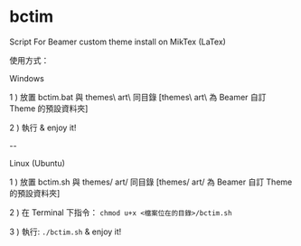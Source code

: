 bctim
=====

Script For Beamer custom theme install on MikTex (LaTex)

使用方式：

Windows

1 ) 放置 bctim.bat 與 themes\ art\ 同目錄 [themes\ art\ 為 Beamer 自訂 Theme 的預設資料夾]

2 ) 執行 & enjoy it!

--

Linux (Ubuntu)

1 ) 放置 bctim.sh 與 themes/ art/ 同目錄 [themes/ art/ 為 Beamer 自訂 Theme 的預設資料夾]

2 ) 在 Terminal 下指令： `chmod u+x <檔案位在的目錄>/bctim.sh`

3 ) 執行: `./bctim.sh` & enjoy it!
